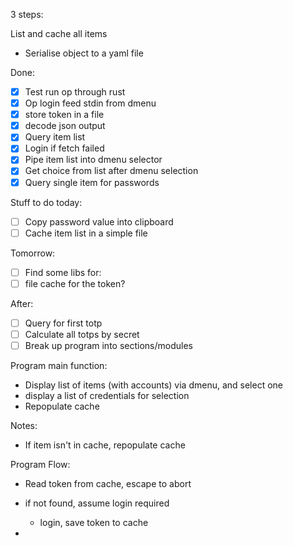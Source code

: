 3 steps:

List and cache all items
- Serialise object to a yaml file

Done:
- [x] Test run op through rust
- [x] Op login feed stdin from dmenu
- [x] store token in a file
- [x] decode json output
- [x] Query item list
- [x] Login if fetch failed
- [x] Pipe item list into dmenu selector
- [x] Get choice from list after dmenu selection
- [x] Query single item for passwords

Stuff to do today:
- [ ] Copy password value into clipboard
- [ ] Cache item list in a simple file

Tomorrow:
- [ ] Find some libs for:
 - [ ] file cache for the token?

After:
- [ ] Query for first totp
- [ ] Calculate all totps by secret
- [ ] Break up program into sections/modules

Program main function:
- Display list of items (with accounts) via dmenu, and select one
- display a list of credentials for selection
- Repopulate cache

Notes:
- If item isn't in cache, repopulate cache

Program Flow:

- Read token from cache, escape to abort
- if not found, assume login required
    - login, save token to cache

- 
